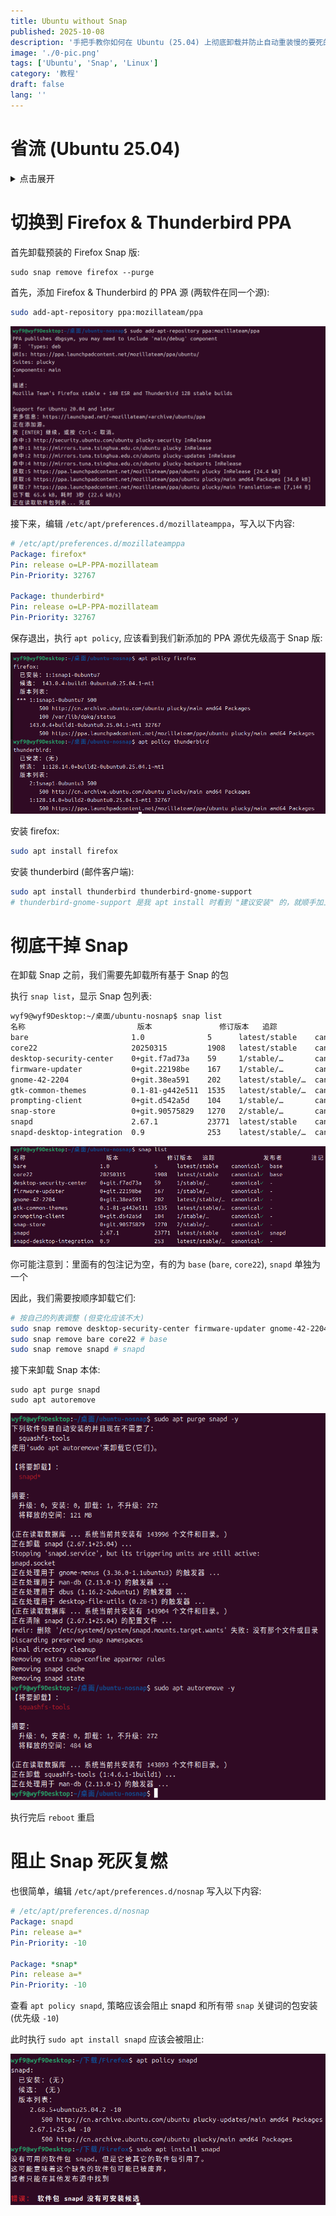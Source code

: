 ```yaml
---
title: Ubuntu without Snap
published: 2025-10-08
description: '手把手教你如何在 Ubuntu (25.04) 上彻底卸载并防止自动重装慢的要死的 Snap'
image: './0-pic.png'
tags: ['Ubuntu', 'Snap', 'Linux']
category: '教程'
draft: false 
lang: ''
---
```


# 省流 (Ubuntu 25.04)

<details>

<summary>点击展开</summary>

下面的代码将会:
1. 删除 Snap 版 Firefox
2. 添加 Mozilla PPA
3. 固定 Firefox & Thunderbird 版本
4. 安装 PPA 版 Firefox & Thunderbird
5. 删除所有 Snap 包
6. 删除 Snapd
7. 防止 Snapd 被重新安装

> 当然，我还是建议你分步操作的 (否则出错了都不知道是哪一步)

```bash
# 1
sudo snap remove firefox --purge
# 2
sudo add-apt-repository ppa:mozillateam/ppa -y
# 3
echo 'Package: firefox*
Pin: release o=LP-PPA-mozillateam
Pin-Priority: 32767

Package: thunderbird*
Pin: release o=LP-PPA-mozillateam
Pin-Priority: 32767' | sudo tee /etc/apt/preferences.d/mozillateamppa
# 4
sudo apt install firefox thunderbird thunderbird-gnome-support -y
# 5
sudo snap remove desktop-security-center firmware-updater gnome-42-2204 gtk-common-themes prompting-client snap-store snapd-desktop-integration
sudo snap remove bare core22
sudo snap remove snapd
# 6
sudo apt purge snapd -y
sudo apt autoremove -y
# 7
echo 'Package: snapd
Pin: release a=*
Pin-Priority: -10

Package: *snap*
Pin: release a=*
Pin-Priority: -10' | sudo tee /etc/apt/preferences.d/nosnap
```

> 执行完记得重启

</details>

# 切换到 Firefox & Thunderbird PPA

首先卸载预装的 Firefox Snap 版:

```
sudo snap remove firefox --purge
```

首先，添加 Firefox & Thunderbird 的 PPA 源 (两软件在同一个源):

```bash
sudo add-apt-repository ppa:mozillateam/ppa
```

![1-add-ppa](./1-add-ppa.png)

接下来，编辑 `/etc/apt/preferences.d/mozillateamppa`，写入以下内容:

```yaml
# /etc/apt/preferences.d/mozillateamppa
Package: firefox*
Pin: release o=LP-PPA-mozillateam
Pin-Priority: 32767

Package: thunderbird*
Pin: release o=LP-PPA-mozillateam
Pin-Priority: 32767
```

保存退出，执行 `apt policy`, 应该看到我们新添加的 PPA 源优先级高于 Snap 版:

![2-apt-policy](./2-apt-policy.png)

安装 firefox:

```bash
sudo apt install firefox
```

安装 thunderbird (邮件客户端):

```bash
sudo apt install thunderbird thunderbird-gnome-support
# thunderbird-gnome-support 是我 apt install 时看到 "建议安装" 的，就顺手加上了
```

# 彻底干掉 Snap

在卸载 Snap 之前，我们需要先卸载所有基于 Snap 的包

执行 `snap list`，显示 Snap 包列表:

```bash
wyf9@wyf9Desktop:~/桌面/ubuntu-nosnap$ snap list
名称                         版本               修订版本   追踪               发布者         注记
bare                       1.0              5      latest/stable    canonical✓  base
core22                     20250315         1908   latest/stable    canonical✓  base
desktop-security-center    0+git.f7ad73a    59     1/stable/…       canonical✓  -
firmware-updater           0+git.22198be    167    1/stable/…       canonical✓  -
gnome-42-2204              0+git.38ea591    202    latest/stable/…  canonical✓  -
gtk-common-themes          0.1-81-g442e511  1535   latest/stable/…  canonical✓  -
prompting-client           0+git.d542a5d    104    1/stable/…       canonical✓  -
snap-store                 0+git.90575829   1270   2/stable/…       canonical✓  -
snapd                      2.67.1           23771  latest/stable    canonical✓  snapd
snapd-desktop-integration  0.9              253    latest/stable/…  canonical✓  -
```

![3-snap-list](./3-snap-list.png)

你可能注意到：里面有的包注记为空，有的为 `base` (`bare`, `core22`), `snapd` 单独为一个

因此，我们需要按顺序卸载它们:

```bash
# 按自己的列表调整 (但变化应该不大)
sudo snap remove desktop-security-center firmware-updater gnome-42-2204 gtk-common-themes prompting-client snap-store snapd-desktop-integration # 优先无注解
sudo snap remove bare core22 # base
sudo snap remove snapd # snapd
```

接下来卸载 Snap 本体:

```
sudo apt purge snapd
sudo apt autoremove
```

![4-apt-purge](./4-apt-purge.png)

执行完后 `reboot` 重启

# 阻止 Snap 死灰复燃

也很简单，编辑 `/etc/apt/preferences.d/nosnap` 写入以下内容:

```yaml
# /etc/apt/preferences.d/nosnap
Package: snapd
Pin: release a=*
Pin-Priority: -10

Package: *snap*
Pin: release a=*
Pin-Priority: -10
```

查看 `apt policy snapd`, 策略应该会阻止 snapd 和所有带 `snap` 关键词的包安装 (优先级 `-10`)

此时执行 `sudo apt install snapd` 应该会被阻止:

![5-anti-snapd](./5-anti-snapd.png)

